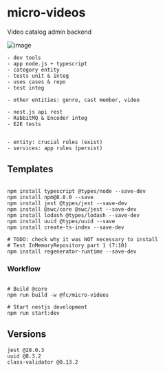 # micro-videos
Video catalog admin backend

![image](https://user-images.githubusercontent.com/86032/169137869-414c9e67-19a6-4458-a453-76c7d8273562.png)


```
- dev tools
- app node.js + typescript
- category entity
- tests unit & integ
- uses cases & repo
- test integ

- other entities: genre, cast member, video

- nest.js api rest
- RabbitMQ & Encoder integ
- E2E tests

```

```

- entity: crucial rules (exist)
- services: app rules (persist)

```

## Templates


```

npm install typescript @types/node --save-dev
npm install npm@8.8.0 --save
npm install jest @types/jest --save-dev
npm install @swc/core @swc/jest --save-dev
npm install lodash @types/lodash --save-dev
npm install uuid @types/uuid --save
npm install create-ts-index --save-dev

# TODO: check why it was NOT necessary to install
# Test InMemoryRepository part 1 (7:10)
npm install regenerator-runtime --save-dev

```

### Workflow

```

# Build @core
npm run build -w @fc/micro-videos

# Start nestjs development
npm run start:dev

```

## Versions

```
jest @28.0.3
uuid @8.3.2
class-validator @0.13.2

```
